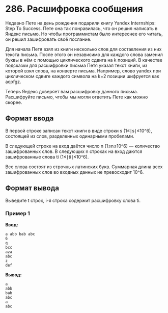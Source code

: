 # 286. Расшифровка сообщения

Недавно Пете на день рождения подарили книгу Yandex Internships: Step To Success. Пете она так понравилась, что он решил написать в Яндекс письмо. Но чтобы программистам было интереснее его читать, он решил зашифровать своё послание.

Для начала Петя взял из книги несколько слов для составления из них текста письма. После этого он независимо для каждого слова заменил буквы в нём с помощью циклического сдвига на k позиций. В качестве подсказки для расшифровки письма Петя указал текст книги, из которой взял слова, на конверте письма. Например, слово yandex при циклическом сдвиге каждого символа на k=2 позиции шифруется как acpfgz.

Теперь Яндекс доверяет вам расшифровку данного письма. Расшифруйте письмо, чтобы мы могли ответить Пете как можно скорее.

## Формат ввода

В первой строке записан текст книги в виде строки s (1≤∣s∣≤10^6), состоящей из слов, разделенных одинарными пробелами.

В следующей строке на вход даётся число n (1≤n≤10^6) — количество зашифрованных слов. В следующих n строках на вход даются зашифрованные слова ti (1≤∣ti∣≤10^6).

Все слова состоят из строчных латинских букв. Суммарная длина всех зашифрованных слов во входных данных не превосходит 10^6.

## Формат вывода

Выведите t строк, i-я строка содержит расшифровку слова ti.

### Пример 1

**Ввод:**
```
a abb bab abc
6
q
bcc
aza
abc
z
def
```

**Вывод:**
```
a
abb
bab
abc
a
abc
```